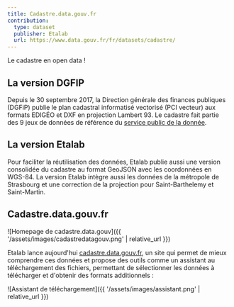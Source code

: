 ```yaml
---
title: Cadastre.data.gouv.fr
contribution:
  type: dataset
  publisher: Etalab
  url: https://www.data.gouv.fr/fr/datasets/cadastre/
---
```


Le cadastre en open data !

<!--more-->

## La version DGFIP

Depuis le 30 septembre 2017, la Direction générale des finances publiques (DGFiP) publie le plan cadastral informatisé vectorisé (PCI vecteur) aux formats EDIGÉO et DXF en projection Lambert 93. Le cadastre fait partie des 9 jeux de données de référence du [service public de la donnée](https://www.data.gouv.fr/fr/reference).

## La version Etalab

Pour faciliter la réutilisation des données, Etalab publie aussi une version consolidée du cadastre au format GeoJSON avec les coordonnées en WGS-84. La version Etalab intègre aussi les données de la métropole de Strasbourg et une correction de la projection pour Saint-Barthelemy et Saint-Martin.

## Cadastre.data.gouv.fr

![Homepage de cadastre.data.gouv]({{ '/assets/images/cadastredatagouv.png' | relative_url }})

Etalab lance aujourd'hui [cadastre.data.gouv.fr](https://cadastre.data.gouv.fr/), un site qui permet de mieux comprendre ces données et propose des outils comme un assistant au téléchargement des fichiers, permettant de sélectionner les données à télécharger et d'obtenir des formats additionnels : 

![Assistant de téléchargement]({{ '/assets/images/assistant.png' | relative_url }})

<div data-udata-dataset-id="58e5924b88ee3802ca255566"></div>
<div data-udata-dataset-id="59b0020ec751df07d5f13bcf"></div>

